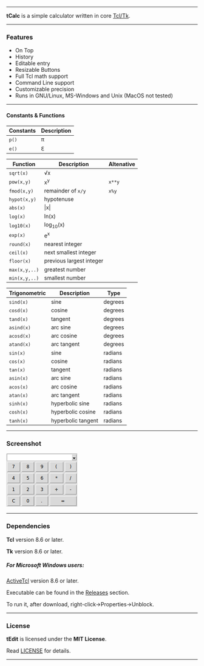 ----

**tCalc** is a simple calculator written in core [Tcl/Tk](https://www.tcl.tk).

----

### Features

* On Top
* History
* Editable entry
* Resizable Buttons
* Full Tcl math support
* Command Line support
* Customizable precision
* Runs in GNU/Linux, MS-Windows and Unix (MacOS not tested)

----

#### Constants & Functions

| Constants | Description          |
|-----------|----------------------|
| `p()`     | <span>&pi;</span>    |
| `e()`     | <span>&#8455;</span> |

| Function      | Description              | Altenative |
|---------------|--------------------------|------------|
| `sqrt(x)`     | <span>&#8730;</span>x    |
| `pow(x,y)`    | x<sup>y</sup>            | `x**y`     |
| `fmod(x,y)`   | remainder of `x/y`       | `x%y`      |
| `hypot(x,y)`  | hypotenuse               |
| `abs(x)`      | \|x\|                    |
| `log(x)`      | ln(x)                    |
| `log10(x)`    | log<sub>10</sub>(x)      |
| `exp(x)`      | e<sup>x</sup>            |
| `round(x)`    | nearest integer          |
| `ceil(x)`     | next smallest integer    |
| `floor(x)`    | previous largest integer |
| `max(x,y,..)` | greatest number          |
| `min(x,y,..)` | smallest number          |

| Trigonometric | Description        | Type    |
|---------------|--------------------|---------|
| `sind(x)`     | sine               | degrees |
| `cosd(x)`     | cosine             | degrees |
| `tand(x)`     | tangent            | degrees |
| `asind(x)`    | arc sine           | degrees |
| `acosd(x)`    | arc cosine         | degrees |
| `atand(x)`    | arc tangent        | degrees |
| `sin(x)`      | sine               | radians |
| `cos(x)`      | cosine             | radians |
| `tan(x)`      | tangent            | radians |
| `asin(x)`     | arc sine           | radians |
| `acos(x)`     | arc cosine         | radians |
| `atan(x)`     | arc tangent        | radians |
| `sinh(x)`     | hyperbolic sine    | radians |
| `cosh(x)`     | hyperbolic cosine  | radians |
| `tanh(x)`     | hyperbolic tangent | radians |

----

### Screenshot

![Screenshot](screenshot.png "Screenshot")

----

### Dependencies

**Tcl** version 8.6 or later.

**Tk** version 8.6 or later.

##### For Microsoft Windows users:

[ActiveTcl](https://www.activestate.com/activetcl) version 8.6 or later.

Executable can be found in the [Releases](https://github.com/thanoulis/tcalc/releases) section.

To run it, after download, right-click->Properties->Unblock.

----

### License

**tEdit** is licensed under the **MIT License**.

Read [LICENSE](LICENSE) for details.

----
